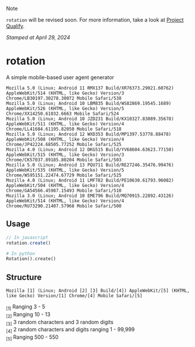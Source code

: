 > [!NOTE]
> `rotation` will be revised soon. For more information, take a look at [Project Qualify](https://github.com/creuserr/creblog/blob/main/project-qualify.md).
>
> *Stamped at April 29, 2024*

# rotation
A simple mobile-based user agent generator

```
Mozilla 5.0 (Linux; Android 11 RMX137 Build/XR76373.29021.60762) AppleWebKit/514 (KHTML, like Gecko) Version/3 Chrome/LB30197.30278.30072 Mobile Safari/538
Mozilla 5.0 (Linux; Android 10 LBM835 Build/WS82869.19545.1689) AppleWebKit/526 (KHTML, like Gecko) Version/5 Chrome/XX14250.61032.6663 Mobile Safari/524
Mozilla 5.0 (Linux; Android 10 JZD231 Build/KX10327.83089.35678) AppleWebKit/511 (KHTML, like Gecko) Version/4 Chrome/LL41684.61195.82050 Mobile Safari/518
Mozilla 5.0 (Linux; Android 12 WXD353 Build/MP1397.53778.88478) AppleWebKit/508 (KHTML, like Gecko) Version/4 Chrome/JP42224.68505.77252 Mobile Safari/525
Mozilla 4.0 (Linux; Android 12 DKG515 Build/YV68604.63623.77150) AppleWebKit/515 (KHTML, like Gecko) Version/3 Chrome/CK57037.89185.80204 Mobile Safari/503
Mozilla 5.0 (Linux; Android 13 PQU711 Build/RE27246.35476.99476) AppleWebKit/535 (KHTML, like Gecko) Version/5 Chrome/WS95151.22474.67729 Mobile Safari/525
Mozilla 4.0 (Linux; Android 11 LMF782 Build/PE10630.61793.96082) AppleWebKit/504 (KHTML, like Gecko) Version/4 Chrome/GA54566.45987.15493 Mobile Safari/510
Mozilla 3.0 (Linux; Android 10 EME796 Build/MQ70915.22892.43126) AppleWebKit/514 (KHTML, like Gecko) Version/4 Chrome/RU73290.21407.57968 Mobile Safari/500
```

## Usage
```javascript
// In javascript
rotation.create()
```

```python
# In python
Rotation().create()
```

## Structure
```
Mozilla [1] (Linux; Android [2] [3] Build/[4]) AppleWebKit/[5] (KHTML, like Gecko) Version/[1] Chrome/[4] Mobile Safari/[5]
```

<sub>[1]</sub> Ranging 3 - 5<br>
<sub>[2]</sub> Ranging 10 - 13<br>
<sub>[3]</sub> 3 random characters and 3 random digits<br>
<sub>[4]</sub> 2 random characters and digits ranging 1 - 99,999<br>
<sub>[5]</sub> Ranging 500 - 550
